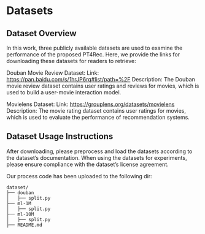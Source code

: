 # Datasets
## Dataset Overview
In this work, three publicly available datasets are used to examine the performance of the proposed PT4Rec. 
Here, we provide the links for downloading these datasets for readers to retrieve:

Douban Movie Review Dataset:
Link: https://pan.baidu.com/s/1hrJP6rq#list/path=%2F
Description: The Douban movie review dataset contains user ratings and reviews for movies, which is used to build a user-movie interaction model.

Movielens Dataset:
Link: https://grouplens.org/datasets/movielens
Description: The movie rating dataset contains user ratings for movies, which is used to evaluate the performance of recommendation systems.



## Dataset Usage Instructions
After downloading, please preprocess and load the datasets according to the dataset’s documentation.
When using the datasets for experiments, please ensure compliance with the dataset’s license agreement.

Our process code has been uploaded to the following dir:
```
dataset/
├── douban
│   ├── split.py
├── ml-1M
│   ├── split.py
├── ml-10M
│   ├── split.py
├── README.md
```

